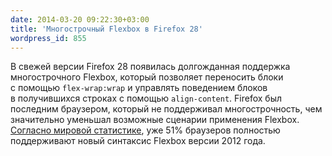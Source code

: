 ```yaml
---
date: 2014-03-20 09:22:30+03:00
title: 'Многострочный Flexbox в Firefox 28'
wordpress_id: 855
---
```


В свежей версии Firefox 28 появилась долгожданная поддержка многострочного Flexbox, который позволяет переносить блоки с помощью `flex-wrap:wrap` и управлять поведением блоков в получившихся строках с помощью `align-content`. Firefox был последним браузером, который не поддерживал многострочность, чем значительно уменьшал возможные сценарии применения Flexbox. [Согласно мировой статистике](http://caniuse.com/flexbox), уже 51% браузеров полностью поддерживают новый синтаксис Flexbox версии 2012 года.
